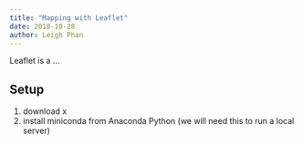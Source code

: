 ```yaml
---
title: "Mapping with Leaflet"
date: 2018-10-28
author: Leigh Phan
---
```


Leaflet is a ...


## Setup

1. download x
2. install miniconda from Anaconda Python <link> (we will need this to run a local server)
